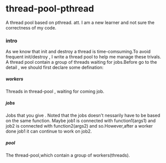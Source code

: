 # thread-pool-pthread
A thread pool based on pthread. att. I am a new learner and not sure the correctness of my code.

### intro
As we know that init and destroy a thread is time-comsuming.To avoid frequent init/destroy , I write a thread pool to help me manage these trivals.
A thread pool contain a group of threads waiting for jobs.Before go to the detail , we should first declare some defination:

##### workers
Threads in thread-pool , waiting for coming job.

##### jobs
Jobs that you give . Noted that the jobs doesn't nessarily have to be based on the same function. Maybe job1 is connected with function1(args1) and job2 is connected with function2(args2) and so.However,after a worker done job1 it can continue to work on job2. 

##### pool
The thread-pool,which contain a group of workers(threads).

